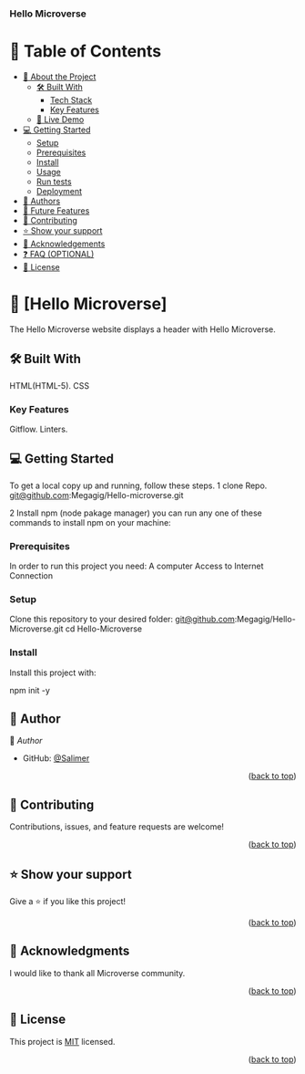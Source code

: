 <h3><b>Hello Microverse</b></h3>

# 📗 Table of Contents

- [📖 About the Project](#about-project)
  - [🛠 Built With](#built-with)
    - [Tech Stack](#tech-stack)
    - [Key Features](#key-features)
  - [🚀 Live Demo](#live-demo)
- [💻 Getting Started](#getting-started)
  - [Setup](#setup)
  - [Prerequisites](#prerequisites)
  - [Install](#install)
  - [Usage](#usage)
  - [Run tests](#run-tests)
  - [Deployment](#triangular_flag_on_post-deployment)
- [👥 Authors](#authors)
- [🔭 Future Features](#future-features)
- [🤝 Contributing](#contributing)
- [⭐️ Show your support](#support)
- [🙏 Acknowledgements](#acknowledgements)
- [❓ FAQ (OPTIONAL)](#faq)
- [📝 License](#license)

# 📖 [Hello Microverse] <a name="about-project"></a>

The Hello Microverse website displays a header with Hello Microverse.

## 🛠 Built With <a name="built-with"></a>

HTML(HTML-5).
CSS

### Key Features <a name="key-features"></a>

Gitflow.
Linters.

## 💻 Getting Started <a name="getting-started"></a>

To get a local copy up and running, follow these steps.
1 clone Repo. git@github.com:Megagig/Hello-microverse.git

2 Install npm (node pakage manager) you can run any one of these commands to install npm on your machine:

### Prerequisites

In order to run this project you need:
A computer
Access to Internet Connection

### Setup

Clone this repository to your desired folder:
git@github.com:Megagig/Hello-Microverse.git
cd Hello-Microverse

### Install

Install this project with:

npm init -y

## 👥 Author <a name="authors"></a>

👤 _Author_

- GitHub: [@Salimer](https://github.com/Salimer)

<p align="right">(<a href="#readme-top">back to top</a>)</p>

## 🤝 Contributing <a name="contributing"></a>

Contributions, issues, and feature requests are welcome!

<p align="right">(<a href="#readme-top">back to top</a>)</p>

## ⭐️ Show your support <a name="support"></a>

Give a ⭐️ if you like this project!

<p align="right">(<a href="#readme-top">back to top</a>)</p>

## 🙏 Acknowledgments <a name="acknowledgements"></a>

I would like to thank all Microverse community.

<p align="right">(<a href="#readme-top">back to top</a>)</p>

## 📝 License <a name="license"></a>

This project is [MIT](./MIT.md) licensed.

<p align="right">(<a href="#readme-top">back to top</a>)</p>
